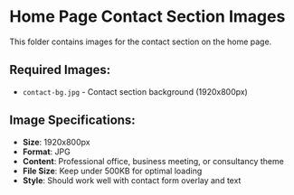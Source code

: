 # Home Page Contact Section Images

This folder contains images for the contact section on the home page.

## Required Images:
- `contact-bg.jpg` - Contact section background (1920x800px)

## Image Specifications:
- **Size**: 1920x800px
- **Format**: JPG
- **Content**: Professional office, business meeting, or consultancy theme
- **File Size**: Keep under 500KB for optimal loading
- **Style**: Should work well with contact form overlay and text